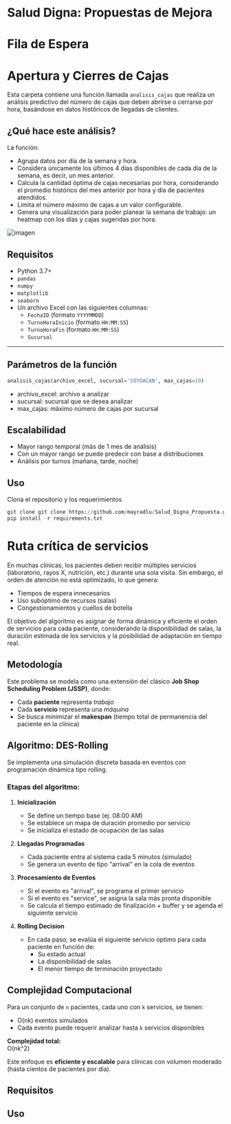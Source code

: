 # Salud Digna: Propuestas de Mejora

# Fila de Espera


# Apertura y Cierres de Cajas

Esta carpeta contiene una función llamada `analisis_cajas` que realiza un análisis predictivo del número de cajas que deben abrirse o cerrarse por hora, basándose en datos históricos de llegadas de clientes.

## ¿Qué hace este análisis?

La función:
- Agrupa datos por día de la semana y hora.
- Considera únicamente los últimos 4 días disponibles de cada día de la semana, es decir, un mes anterior.
- Calcula la cantidad óptima de cajas necesarias por hora, considerando el promedio histórico del mes anterior por hora y día de pacientes atendidos.
- Limita el número máximo de cajas a un valor configurable.
- Genera una visualización para poder planear la semana de trabajo: un heatmap con los días y cajas sugeridas por hora.

![imagen](https://github.com/user-attachments/assets/202c1b37-2298-4729-bc0d-4ebbcd6a31ef)


## Requisitos

- Python 3.7+
- `pandas`
- `numpy`
- `matplotlib`
- `seaborn`
- Un archivo Excel con las siguientes columnas:
  - `FechaID` (formato `YYYYMMDD`)
  - `TurnoHoraInicio` (formato `HH:MM:SS`)
  - `TurnoHoraFin` (formato `HH:MM:SS`)
  - `Sucursal`
---

## Parámetros de la función

```python
analisis_cajas(archivo_excel, sucursal='COYOACAN', max_cajas=10)
```
- archivo_excel: archivo a analizar 
- sucursal: sucursal que se desea analizar
- max_cajas: máximo número de cajas por sucursal

## Escalabilidad

- Mayor rango temporal (más de 1 mes de análisis)
- Con un mayor rango se puede predecir con base a distribuciones
- Análisis por turnos (mañana, tarde, noche)


## Uso
Clona el repositorio y los requerimientos
```python
git clone git clone https://github.com/mayradlu/Salud_Digna_Propuesta.git
pip install -r requirements.txt
```



# Ruta crítica de servicios

En muchas clínicas, los pacientes deben recibir múltiples servicios (laboratorio, rayos X, nutrición, etc.) durante una sola visita. Sin embargo, el orden de atención no está optimizado, lo que genera:

- Tiempos de espera innecesarios  
- Uso subóptimo de recursos (salas)  
- Congestionamientos y cuellos de botella  

El objetivo del algoritmo es asignar de forma dinámica y eficiente el orden de servicios para cada paciente, considerando la disponibilidad de salas, la duración estimada de los servicios y la posibilidad de adaptación en tiempo real.

## Metodología

Este problema se modela como una extensión del clásico **Job Shop Scheduling Problem (JSSP)**, donde:

- Cada **paciente** representa *trabajo*  
- Cada **servicio** representa una *máquina*  
- Se busca minimizar el **makespan** (tiempo total de permanencia del paciente en la clínica)

## Algoritmo: DES-Rolling

Se implementa una simulación discreta basada en eventos con programación dinámica tipo rolling.  

### Etapas del algoritmo:

1. **Inicialización**
   - Se define un tiempo base (ej. 08:00 AM)
   - Se establece un mapa de duración promedio por servicio
   - Se inicializa el estado de ocupación de las salas

2. **Llegadas Programadas**
   - Cada paciente entra al sistema cada 5 minutos (simulado)
   - Se genera un evento de tipo "arrival" en la cola de eventos

3. **Procesamiento de Eventos**
   - Si el evento es "arrival", se programa el primer servicio
   - Si el evento es "service", se asigna la sala más pronta disponible
   - Se calcula el tiempo estimado de finalización + buffer y se agenda el siguiente servicio

4. **Rolling Decision**
   - En cada paso, se evalúa el siguiente servicio óptimo para cada paciente en función de:
     - Su estado actual
     - La disponibilidad de salas
     - El menor tiempo de terminación proyectado


## Complejidad Computacional

Para un conjunto de `n` pacientes, cada uno con `k` servicios, se tienen:

- O(nk) eventos simulados  
- Cada evento puede requerir analizar hasta `k` servicios disponibles  

**Complejidad total:**  
O(nk^2)

Este enfoque es **eficiente y escalable** para clínicas con volumen moderado (hasta cientos de pacientes por día).

## Requisitos

## Uso

